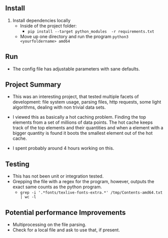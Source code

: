 ## Install
1. Install dependencies locally
    * Inside of the project folder:
        * `pip install --target python_modules  -r requirements.txt`
    * Move up one directory and run the program `python3 <yourfoldername> amd64`

## Run
* The config file has adjustable parameters with sane defaults.

## Project Summary
* This was an interesting project, that tested multiple facets of development:
 file system usage, parsing files, http requests, some light algorithms,
 dealing with non trivial data sets. 
 
* I viewed this as basically a hot caching problem. 
 Finding the top elements from a set of millions of data points.
 The hot cache keeps track of the top elements and their quantities and 
 when a element with a bigger quantity is found it boots the smallest element 
 out of the hot cache.

* I spent probably around 4 hours working on this.

## Testing
* This has not been unit or integration tested.
* Grepping the file with a regex for the program, however, outputs the exact same counts as the python program.
    * `grep -i '.*fonts/texlive-fonts-extra.*' /tmp/Contents-amd64.txt | wc -l`

## Potential performance Improvements
* Multiprocessing on the file parsing.   
* Check for a local file and ask to use that, if present. 
